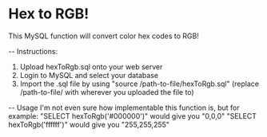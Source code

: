 # Hex to RGB!

This MySQL function will convert color hex codes to RGB!

-- Instructions:
1. Upload hexToRgb.sql onto your web server
2. Login to MySQL and select your database
3. Import the .sql file by using "source /path-to-file/hexToRgb.sql" (replace /path-to-file/ with wherever you uploaded the file to)

-- Usage
I'm not even sure how implementable this function is, but for example:
"SELECT hexToRgb('#000000')" would give you "0,0,0"
"SELECT hexToRgb('ffffff')" would give you "255,255,255"
